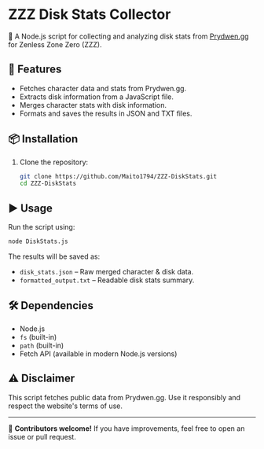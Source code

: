 # ZZZ Disk Stats Collector

🚀 A Node.js script for collecting and analyzing disk stats from [Prydwen.gg](https://www.prydwen.gg/zenless/) for Zenless Zone Zero (ZZZ).

## 📌 Features

- Fetches character data and stats from Prydwen.gg.
- Extracts disk information from a JavaScript file.
- Merges character stats with disk information.
- Formats and saves the results in JSON and TXT files.

## 📦 Installation

1. Clone the repository:
   ```sh
   git clone https://github.com/Maito1794/ZZZ-DiskStats.git
   cd ZZZ-DiskStats
   ```

## ▶️ Usage

Run the script using:
```sh
node DiskStats.js
```

The results will be saved as:
- `disk_stats.json` – Raw merged character & disk data.
- `formatted_output.txt` – Readable disk stats summary.

## 🛠 Dependencies

- Node.js
- `fs` (built-in)
- `path` (built-in)
- Fetch API (available in modern Node.js versions)

## ⚠️ Disclaimer

This script fetches public data from Prydwen.gg. Use it responsibly and respect the website's terms of use.

---

📌 **Contributors welcome!** If you have improvements, feel free to open an issue or pull request.
